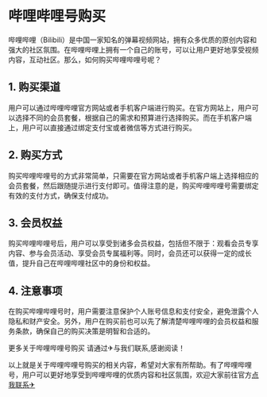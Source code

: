 # 哔哩哔哩号购买

哔哩哔哩（Bilibili）是中国一家知名的弹幕视频网站，拥有众多优质的原创内容和强大的社区氛围。在哔哩哔哩上拥有一个自己的账号，可以让用户更好地享受视频内容，互动社区。那么，如何购买哔哩哔哩号呢？

## 1. 购买渠道

用户可以通过哔哩哔哩官方网站或者手机客户端进行购买。在官方网站上，用户可以选择不同的会员套餐，根据自己的需求和预算进行选择购买。而在手机客户端上，用户可以直接通过绑定支付宝或者微信等方式进行购买。

## 2. 购买方式

购买哔哩哔哩号的方式非常简单，只需要在官方网站或者手机客户端上选择相应的会员套餐，然后跟随提示进行支付即可。值得注意的是，购买哔哩哔哩号需要绑定有效的支付方式，确保支付成功。

## 3. 会员权益

购买哔哩哔哩号后，用户可以享受到诸多会员权益，包括但不限于：观看会员专享内容、参与会员活动、享受会员专属福利等。同时，会员还可以获得一定的成长值，提升自己在哔哩哔哩社区中的身份和权益。

## 4. 注意事项

在购买哔哩哔哩号时，用户需要注意保护个人账号信息和支付安全，避免泄露个人隐私和财产安全。另外，用户在购买前也可以先了解清楚哔哩哔哩的会员权益和服务条款，确保自己的购买决策是明智和合适的。

更多关于哔哩哔哩号购买 请通过✈与我们联系,感谢阅读！

以上就是关于哔哩哔哩号购买的相关内容，希望对大家有所帮助。有了哔哩哔哩号，用户可以更好地享受到哔哩哔哩的优质内容和社区氛围，欢迎大家前往官方[点我联系✈](https://www.G208.com)